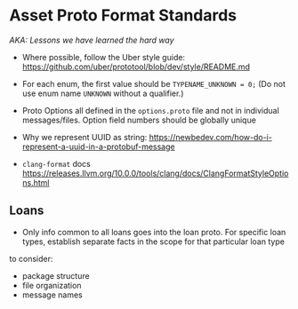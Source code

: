# Asset Proto Format Standards

_AKA: Lessons we have learned the hard way_

- Where possible, follow the Uber style guide: https://github.com/uber/prototool/blob/dev/style/README.md

- For each enum, the first value should be `TYPENAME_UNKNOWN = 0;` (Do not use enum name `UNKNOWN` without a qualifier.)

- Proto Options all defined in the `options.proto` file and not in individual messages/files. Option field numbers
should be globally unique

- Why we represent UUID as string: https://newbedev.com/how-do-i-represent-a-uuid-in-a-protobuf-message

- `clang-format` docs https://releases.llvm.org/10.0.0/tools/clang/docs/ClangFormatStyleOptions.html

## Loans

- Only info common to all loans goes into the loan proto. For specific loan types, establish separate facts in the scope 
for that particular loan type





to consider:

- package structure
- file organization
- message names